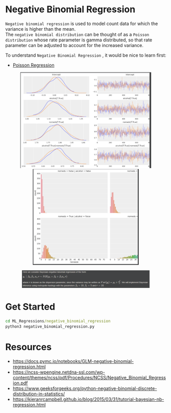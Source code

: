 # Negative Binomial Regression
`Negative binomial regression` is used to model count data for which the variance is higher than the mean.  
The `negative binomial distribution` can be thought of as a `Poisson distribution` whose rate parameter is gamma distributed, so that rate parameter can be adjusted to account for the increased variance.

To understand `Negative Binomial Regression` , it would be nice to learn first:
- [Poisson Regression](../poisson_regression)

<p align="center">
  <img src="./images/0.png" height="300">
  <img src="./images/1.png" height="300">
</p>
<p align="center">
  <img src="./images/algorithm.png" width="400">
</p>   

# Get Started
```cmd
cd ML_Regressions/negative_binomial_regression
python3 negative_binomial_regression.py
```

# Resources
- https://docs.pymc.io/notebooks/GLM-negative-binomial-regression.html
- https://ncss-wpengine.netdna-ssl.com/wp-content/themes/ncss/pdf/Procedures/NCSS/Negative_Binomial_Regression.pdf
- https://www.geeksforgeeks.org/python-negative-binomial-discrete-distribution-in-statistics/
- https://kieranrcampbell.github.io/blog/2015/03/31/tutorial-bayesian-nb-regression.html


